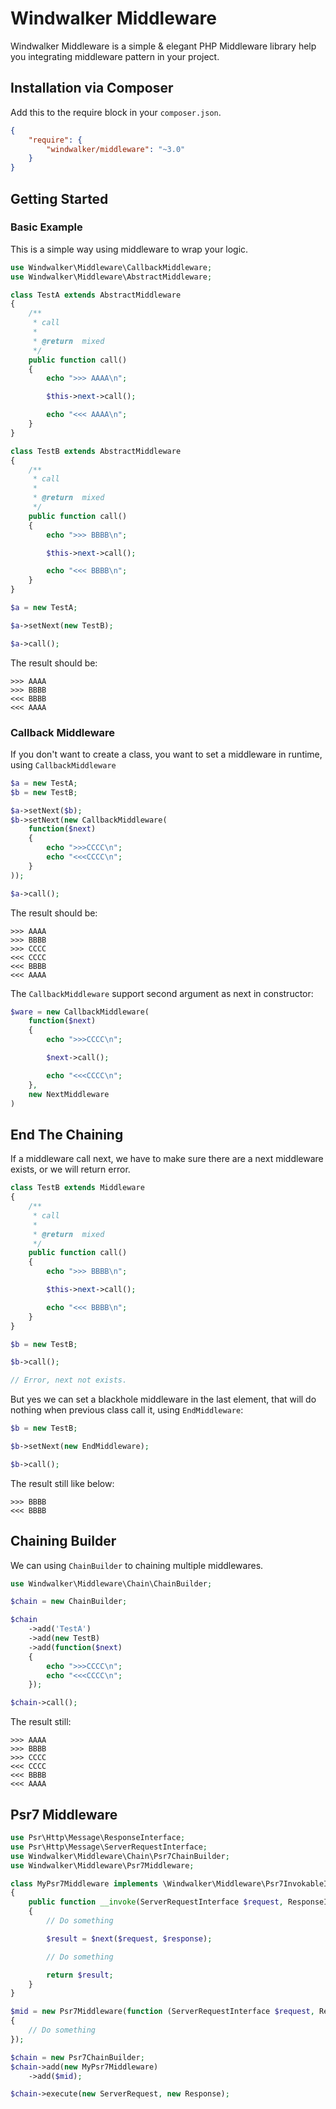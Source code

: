 # Windwalker Middleware

Windwalker Middleware is a simple & elegant PHP Middleware library help you integrating middleware pattern in your project.

## Installation via Composer

Add this to the require block in your `composer.json`.

``` json
{
    "require": {
        "windwalker/middleware": "~3.0"
    }
}
```

## Getting Started

### Basic Example

This is a simple way using middleware to wrap your logic.

``` php
use Windwalker\Middleware\CallbackMiddleware;
use Windwalker\Middleware\AbstractMiddleware;

class TestA extends AbstractMiddleware
{
	/**
	 * call
	 *
	 * @return  mixed
	 */
	public function call()
	{
		echo ">>> AAAA\n";

		$this->next->call();

		echo "<<< AAAA\n";
	}
}

class TestB extends AbstractMiddleware
{
	/**
	 * call
	 *
	 * @return  mixed
	 */
	public function call()
	{
		echo ">>> BBBB\n";

		$this->next->call();

		echo "<<< BBBB\n";
	}
}

$a = new TestA;

$a->setNext(new TestB);

$a->call();
```

The result should be:

```
>>> AAAA
>>> BBBB
<<< BBBB
<<< AAAA
```

### Callback Middleware

If you don't want to create a class, you want to set a middleware in runtime, using `CallbackMiddleware`

``` php
$a = new TestA;
$b = new TestB;

$a->setNext($b);
$b->setNext(new CallbackMiddleware(
	function($next)
	{
		echo ">>>CCCC\n";
		echo "<<<CCCC\n";
	}
));

$a->call();
```

The result should be:

```
>>> AAAA
>>> BBBB
>>> CCCC
<<< CCCC
<<< BBBB
<<< AAAA
```

The `CallbackMiddleware` support second argument as next in constructor:

``` php
$ware = new CallbackMiddleware(
	function($next)
	{
		echo ">>>CCCC\n";

		$next->call();

		echo "<<<CCCC\n";
	},
	new NextMiddleware
)
```

## End The Chaining

If a middleware call next, we have to make sure there are a next middleware exists, or we will return error.

``` php
class TestB extends Middleware
{
	/**
	 * call
	 *
	 * @return  mixed
	 */
	public function call()
	{
		echo ">>> BBBB\n";

		$this->next->call();

		echo "<<< BBBB\n";
	}
}

$b = new TestB;

$b->call();

// Error, next not exists.
```

But yes we can set a blackhole middleware in the last element, that will do nothing when previous class call it, using `EndMiddleware`:

``` php
$b = new TestB;

$b->setNext(new EndMiddleware);

$b->call();
```

The result still like below:

```
>>> BBBB
<<< BBBB
```

## Chaining Builder

We can using `ChainBuilder` to chaining multiple middlewares.

``` php
use Windwalker\Middleware\Chain\ChainBuilder;

$chain = new ChainBuilder;

$chain
    ->add('TestA')
    ->add(new TestB)
    ->add(function($next)
    {
        echo ">>>CCCC\n";
        echo "<<<CCCC\n";
    });

$chain->call();
```

The result still:

```
>>> AAAA
>>> BBBB
>>> CCCC
<<< CCCC
<<< BBBB
<<< AAAA
```

## Psr7 Middleware

``` php
use Psr\Http\Message\ResponseInterface;
use Psr\Http\Message\ServerRequestInterface;
use Windwalker\Middleware\Chain\Psr7ChainBuilder;
use Windwalker\Middleware\Psr7Middleware;

class MyPsr7Middleware implements \Windwalker\Middleware\Psr7InvokableInterface
{
	public function __invoke(ServerRequestInterface $request, ResponseInterface $response, $next = null)
	{
		// Do something

		$result = $next($request, $response);

		// Do something

		return $result;
	}
}

$mid = new Psr7Middleware(function (ServerRequestInterface $request, ResponseInterface $response, $next = null)
{
	// Do something
});

$chain = new Psr7ChainBuilder;
$chain->add(new MyPsr7Middleware)
	->add($mid);

$chain->execute(new ServerRequest, new Response);
```


